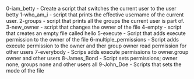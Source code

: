0-iam_betty - Create a script that switches the current user to the user betty
1-who_am_i - script that prints the effective username of the current user.
2-groups - script that prints all the groups the current user is part of.
3-new_owner - script that changes the owner of the file
4-empty -  script that creates an empty file called hello
5-execute - Script that adds execute permission to the owner of the file
6-multiple_permissions - Script adds execute permission to the owner and ther group owner read permission for other users
7-everybody - Scrips adds execute permissions to owner.group owner and other users
8-James_Bond - Script sets permissions; owner none, groups none and other users all
9-John_Doe - Scripts that sets the mode of the file
